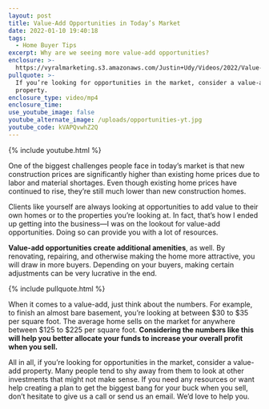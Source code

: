 ```yaml
---
layout: post
title: Value-Add Opportunities in Today’s Market
date: 2022-01-10 19:40:18
tags:
  - Home Buyer Tips
excerpt: Why are we seeing more value-add opportunities?
enclosure: >-
  https://vyralmarketing.s3.amazonaws.com/Justin+Udy/Videos/2022/Value-Add+Opportunities+in+Today%E2%80%99s+Market.mp4
pullquote: >-
  If you’re looking for opportunities in the market, consider a value-add
  property.
enclosure_type: video/mp4
enclosure_time:
use_youtube_image: false
youtube_alternate_image: /uploads/opportunities-yt.jpg
youtube_code: kVAPQvwhZ2Q
---
```

{% include youtube.html %}

One of the biggest challenges people face in today’s market is that new construction prices are significantly higher than existing home prices due to labor and material shortages. Even though existing home prices have continued to rise, they’re still much lower than new construction homes.

Clients like yourself are always looking at opportunities to add value to their own homes or to the properties you’re looking at. In fact, that’s how I ended up getting into the business—I was on the lookout for value-add opportunities. Doing so can provide you with a lot of resources.

**Value-add opportunities create additional amenities**, as well. By renovating, repairing, and otherwise making the home more attractive, you will draw in more buyers. Depending on your buyers, making certain adjustments can be very lucrative in the end.

{% include pullquote.html %}

When it comes to a value-add, just think about the numbers. For example, to finish an almost bare basement, you’re looking at between $30 to $35 per square foot. The average home sells on the market for anywhere between $125 to $225 per square foot. **Considering the numbers like this will help you better allocate your funds to increase your overall profit when you sell.**

All in all, if you’re looking for opportunities in the market, consider a value-add property. Many people tend to shy away from them to look at other investments that might not make sense. If you need any resources or want help creating a plan to get the biggest bang for your buck when you sell, don’t hesitate to give us a call or send us an email. We’d love to help you.
